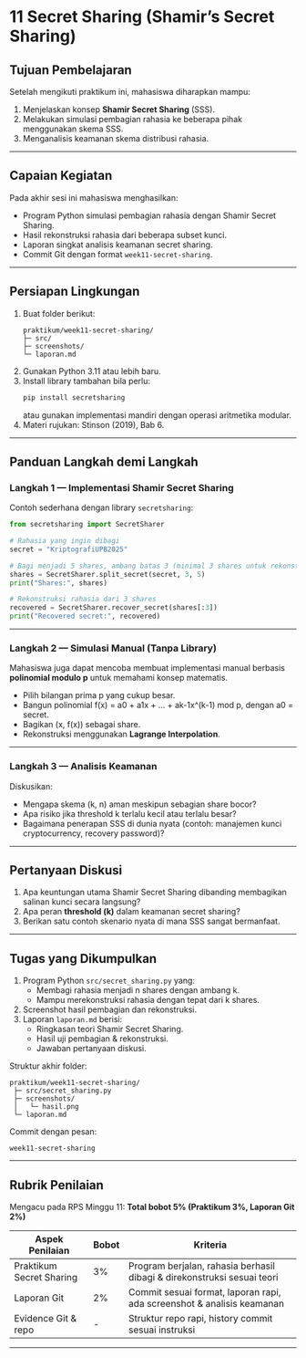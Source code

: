 # 11 Secret Sharing (Shamir’s Secret Sharing)

## Tujuan Pembelajaran
Setelah mengikuti praktikum ini, mahasiswa diharapkan mampu:  
1. Menjelaskan konsep **Shamir Secret Sharing** (SSS).  
2. Melakukan simulasi pembagian rahasia ke beberapa pihak menggunakan skema SSS.  
3. Menganalisis keamanan skema distribusi rahasia.  

---

## Capaian Kegiatan
Pada akhir sesi ini mahasiswa menghasilkan:  
- Program Python simulasi pembagian rahasia dengan Shamir Secret Sharing.  
- Hasil rekonstruksi rahasia dari beberapa subset kunci.  
- Laporan singkat analisis keamanan secret sharing.  
- Commit Git dengan format `week11-secret-sharing`.  

---

## Persiapan Lingkungan
1. Buat folder berikut:  
   ```
   praktikum/week11-secret-sharing/
   ├─ src/
   ├─ screenshots/
   └─ laporan.md
   ```
2. Gunakan Python 3.11 atau lebih baru.  
3. Install library tambahan bila perlu:  
   ```bash
   pip install secretsharing
   ```  
   atau gunakan implementasi mandiri dengan operasi aritmetika modular.  
4. Materi rujukan: Stinson (2019), Bab 6.  

---

## Panduan Langkah demi Langkah

### Langkah 1 — Implementasi Shamir Secret Sharing
Contoh sederhana dengan library `secretsharing`:

```python
from secretsharing import SecretSharer

# Rahasia yang ingin dibagi
secret = "KriptografiUPB2025"

# Bagi menjadi 5 shares, ambang batas 3 (minimal 3 shares untuk rekonstruksi)
shares = SecretSharer.split_secret(secret, 3, 5)
print("Shares:", shares)

# Rekonstruksi rahasia dari 3 shares
recovered = SecretSharer.recover_secret(shares[:3])
print("Recovered secret:", recovered)
```

---

### Langkah 2 — Simulasi Manual (Tanpa Library)
Mahasiswa juga dapat mencoba membuat implementasi manual berbasis **polinomial modulo p** untuk memahami konsep matematis.  
- Pilih bilangan prima p yang cukup besar.  
- Bangun polinomial f(x) = a0 + a1x + … + ak-1x^(k-1) mod p, dengan a0 = secret.  
- Bagikan (x, f(x)) sebagai share.  
- Rekonstruksi menggunakan **Lagrange Interpolation**.  

---

### Langkah 3 — Analisis Keamanan
Diskusikan:
- Mengapa skema (k, n) aman meskipun sebagian share bocor?  
- Apa risiko jika threshold k terlalu kecil atau terlalu besar?  
- Bagaimana penerapan SSS di dunia nyata (contoh: manajemen kunci cryptocurrency, recovery password)?  

---

## Pertanyaan Diskusi
1. Apa keuntungan utama Shamir Secret Sharing dibanding membagikan salinan kunci secara langsung?  
2. Apa peran **threshold (k)** dalam keamanan secret sharing?  
3. Berikan satu contoh skenario nyata di mana SSS sangat bermanfaat.  

---

## Tugas yang Dikumpulkan
1. Program Python `src/secret_sharing.py` yang:  
   - Membagi rahasia menjadi n shares dengan ambang k.  
   - Mampu merekonstruksi rahasia dengan tepat dari k shares.  
2. Screenshot hasil pembagian dan rekonstruksi.  
3. Laporan `laporan.md` berisi:  
   - Ringkasan teori Shamir Secret Sharing.  
   - Hasil uji pembagian & rekonstruksi.  
   - Jawaban pertanyaan diskusi.  

Struktur akhir folder:
```
praktikum/week11-secret-sharing/
 ├─ src/secret_sharing.py
 ├─ screenshots/
 │   └─ hasil.png
 └─ laporan.md
```

Commit dengan pesan:  
```
week11-secret-sharing
```

---

## Rubrik Penilaian
Mengacu pada RPS Minggu 11: **Total bobot 5% (Praktikum 3%, Laporan Git 2%)**  

| Aspek Penilaian      | Bobot | Kriteria                                                                 |
|-----------------------|-------|--------------------------------------------------------------------------|
| Praktikum Secret Sharing | 3%    | Program berjalan, rahasia berhasil dibagi & direkonstruksi sesuai teori |
| Laporan Git           | 2%    | Commit sesuai format, laporan rapi, ada screenshot & analisis keamanan   |
| Evidence Git & repo   | -     | Struktur repo rapi, history commit sesuai instruksi                      |

---